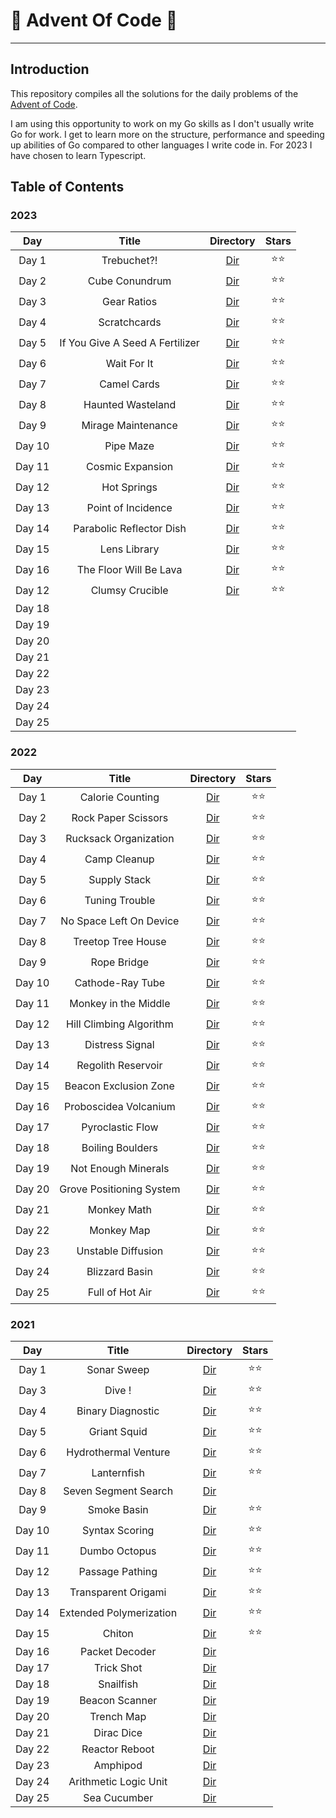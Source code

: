 # 🎄 Advent Of Code 🎄

---

## Introduction

This repository compiles all the solutions for the daily problems of the
[Advent of Code](https://adventofcode.com/).

I am using this opportunity to work on my Go skills as I don't usually write Go
for work. I get to learn more on the structure, performance and speeding up
abilities of Go compared to other languages I write code in. For 2023 I have
chosen to learn Typescript.

## Table of Contents

### 2023

|  Day   |              Title              |                                    Directory                                    | Stars  |
| :----: | :-----------------------------: | :-----------------------------------------------------------------------------: | :----: |
| Day 1  |           Trebuchet?!           | [Dir](https://gitlab.com/loicdiridollou/advent-of-code/-/blob/main/2023/day01/) | ⭐️⭐️ |
| Day 2  |         Cube Conundrum          | [Dir](https://gitlab.com/loicdiridollou/advent-of-code/-/blob/main/2023/day02/) | ⭐️⭐️ |
| Day 3  |           Gear Ratios           | [Dir](https://gitlab.com/loicdiridollou/advent-of-code/-/blob/main/2023/day03/) | ⭐️⭐️ |
| Day 4  |          Scratchcards           | [Dir](https://gitlab.com/loicdiridollou/advent-of-code/-/blob/main/2023/day04/) | ⭐️⭐️ |
| Day 5  | If You Give A Seed A Fertilizer | [Dir](https://gitlab.com/loicdiridollou/advent-of-code/-/blob/main/2023/day05/) | ⭐️⭐️ |
| Day 6  |           Wait For It           | [Dir](https://gitlab.com/loicdiridollou/advent-of-code/-/blob/main/2023/day06/) | ⭐️⭐️ |
| Day 7  |           Camel Cards           | [Dir](https://gitlab.com/loicdiridollou/advent-of-code/-/blob/main/2023/day07/) | ⭐️⭐️ |
| Day 8  |        Haunted Wasteland        | [Dir](https://gitlab.com/loicdiridollou/advent-of-code/-/blob/main/2023/day08/) | ⭐️⭐️ |
| Day 9  |       Mirage Maintenance        | [Dir](https://gitlab.com/loicdiridollou/advent-of-code/-/blob/main/2023/day09/) | ⭐️⭐️ |
| Day 10 |            Pipe Maze            | [Dir](https://gitlab.com/loicdiridollou/advent-of-code/-/blob/main/2023/day10/) | ⭐️⭐️ |
| Day 11 |        Cosmic Expansion         | [Dir](https://gitlab.com/loicdiridollou/advent-of-code/-/blob/main/2023/day11/) | ⭐️⭐️ |
| Day 12 |           Hot Springs           | [Dir](https://gitlab.com/loicdiridollou/advent-of-code/-/blob/main/2023/day12/) | ⭐️⭐️ |
| Day 13 |       Point of Incidence        | [Dir](https://gitlab.com/loicdiridollou/advent-of-code/-/blob/main/2023/day13/) | ⭐️⭐️ |
| Day 14 |    Parabolic Reflector Dish     | [Dir](https://gitlab.com/loicdiridollou/advent-of-code/-/blob/main/2023/day14/) | ⭐️⭐️ |
| Day 15 |          Lens Library           | [Dir](https://gitlab.com/loicdiridollou/advent-of-code/-/blob/main/2023/day15/) | ⭐️⭐️ |
| Day 16 |     The Floor Will Be Lava      | [Dir](https://gitlab.com/loicdiridollou/advent-of-code/-/blob/main/2023/day16/) | ⭐️⭐️ |
| Day 12 |         Clumsy Crucible         | [Dir](https://gitlab.com/loicdiridollou/advent-of-code/-/blob/main/2023/day17/) | ⭐️⭐️ |
| Day 18 |                                 |                                                                                 |        |
| Day 19 |                                 |                                                                                 |        |
| Day 20 |                                 |                                                                                 |        |
| Day 21 |                                 |                                                                                 |        |
| Day 22 |                                 |                                                                                 |        |
| Day 23 |                                 |                                                                                 |        |
| Day 24 |                                 |                                                                                 |        |
| Day 25 |                                 |                                                                                 |        |

### 2022

|  Day   |          Title           |                                    Directory                                    | Stars  |
| :----: | :----------------------: | :-----------------------------------------------------------------------------: | :----: |
| Day 1  |     Calorie Counting     | [Dir](https://gitlab.com/loicdiridollou/advent-of-code/-/blob/main/2022/day01/) | ⭐️⭐️ |
| Day 2  |   Rock Paper Scissors    | [Dir](https://gitlab.com/loicdiridollou/advent-of-code/-/blob/main/2022/day02/) | ⭐️⭐️ |
| Day 3  |  Rucksack Organization   | [Dir](https://gitlab.com/loicdiridollou/advent-of-code/-/blob/main/2022/day03/) | ⭐️⭐️ |
| Day 4  |       Camp Cleanup       | [Dir](https://gitlab.com/loicdiridollou/advent-of-code/-/blob/main/2022/day04/) | ⭐️⭐️ |
| Day 5  |       Supply Stack       | [Dir](https://gitlab.com/loicdiridollou/advent-of-code/-/blob/main/2022/day05/) | ⭐️⭐️ |
| Day 6  |      Tuning Trouble      | [Dir](https://gitlab.com/loicdiridollou/advent-of-code/-/blob/main/2022/day06/) | ⭐️⭐️ |
| Day 7  | No Space Left On Device  | [Dir](https://gitlab.com/loicdiridollou/advent-of-code/-/blob/main/2022/day07/) | ⭐️⭐️ |
| Day 8  |    Treetop Tree House    | [Dir](https://gitlab.com/loicdiridollou/advent-of-code/-/blob/main/2022/day08/) | ⭐️⭐️ |
| Day 9  |       Rope Bridge        | [Dir](https://gitlab.com/loicdiridollou/advent-of-code/-/blob/main/2022/day09/) | ⭐️⭐️ |
| Day 10 |     Cathode-Ray Tube     | [Dir](https://gitlab.com/loicdiridollou/advent-of-code/-/blob/main/2022/day10/) | ⭐️⭐️ |
| Day 11 |   Monkey in the Middle   | [Dir](https://gitlab.com/loicdiridollou/advent-of-code/-/blob/main/2022/day11/) | ⭐️⭐️ |
| Day 12 | Hill Climbing Algorithm  | [Dir](https://gitlab.com/loicdiridollou/advent-of-code/-/blob/main/2022/day12/) | ⭐️⭐️ |
| Day 13 |     Distress Signal      | [Dir](https://gitlab.com/loicdiridollou/advent-of-code/-/blob/main/2022/day13/) | ⭐️⭐️ |
| Day 14 |    Regolith Reservoir    | [Dir](https://gitlab.com/loicdiridollou/advent-of-code/-/blob/main/2022/day14/) | ⭐️⭐️ |
| Day 15 |  Beacon Exclusion Zone   | [Dir](https://gitlab.com/loicdiridollou/advent-of-code/-/blob/main/2022/day15/) | ⭐️⭐️ |
| Day 16 |  Proboscidea Volcanium   | [Dir](https://gitlab.com/loicdiridollou/advent-of-code/-/blob/main/2022/day16/) | ⭐️⭐️ |
| Day 17 |     Pyroclastic Flow     | [Dir](https://gitlab.com/loicdiridollou/advent-of-code/-/blob/main/2022/day17/) | ⭐️⭐️ |
| Day 18 |     Boiling Boulders     | [Dir](https://gitlab.com/loicdiridollou/advent-of-code/-/blob/main/2022/day18/) | ⭐️⭐️ |
| Day 19 |   Not Enough Minerals    | [Dir](https://gitlab.com/loicdiridollou/advent-of-code/-/blob/main/2022/day19/) | ⭐️⭐️ |
| Day 20 | Grove Positioning System | [Dir](https://gitlab.com/loicdiridollou/advent-of-code/-/blob/main/2022/day20/) | ⭐️⭐️ |
| Day 21 |       Monkey Math        | [Dir](https://gitlab.com/loicdiridollou/advent-of-code/-/blob/main/2022/day21/) | ⭐️⭐️ |
| Day 22 |        Monkey Map        | [Dir](https://gitlab.com/loicdiridollou/advent-of-code/-/blob/main/2022/day22/) | ⭐️⭐️ |
| Day 23 |    Unstable Diffusion    | [Dir](https://gitlab.com/loicdiridollou/advent-of-code/-/blob/main/2022/day23/) | ⭐️⭐️ |
| Day 24 |      Blizzard Basin      | [Dir](https://gitlab.com/loicdiridollou/advent-of-code/-/blob/main/2022/day24/) | ⭐️⭐️ |
| Day 25 |     Full of Hot Air      | [Dir](https://gitlab.com/loicdiridollou/advent-of-code/-/blob/main/2022/day25/) | ⭐️⭐️ |

### 2021

|  Day   |          Title          |                                    Directory                                    | Stars  |
| :----: | :---------------------: | :-----------------------------------------------------------------------------: | :----: |
| Day 1  |       Sonar Sweep       | [Dir](https://gitlab.com/loicdiridollou/advent-of-code/-/blob/main/2021/day01/) | ⭐️⭐️ |
| Day 3  |         Dive !          | [Dir](https://gitlab.com/loicdiridollou/advent-of-code/-/blob/main/2021/day03/) | ⭐️⭐️ |
| Day 4  |    Binary Diagnostic    | [Dir](https://gitlab.com/loicdiridollou/advent-of-code/-/blob/main/2021/day04/) | ⭐️⭐️ |
| Day 5  |      Griant Squid       | [Dir](https://gitlab.com/loicdiridollou/advent-of-code/-/blob/main/2021/day05/) | ⭐️⭐️ |
| Day 6  |  Hydrothermal Venture   | [Dir](https://gitlab.com/loicdiridollou/advent-of-code/-/blob/main/2021/day06/) | ⭐️⭐️ |
| Day 7  |       Lanternfish       | [Dir](https://gitlab.com/loicdiridollou/advent-of-code/-/blob/main/2021/day07/) | ⭐️⭐️ |
| Day 8  |  Seven Segment Search   | [Dir](https://gitlab.com/loicdiridollou/advent-of-code/-/blob/main/2021/day08/) |        |
| Day 9  |       Smoke Basin       | [Dir](https://gitlab.com/loicdiridollou/advent-of-code/-/blob/main/2021/day09/) | ⭐️⭐️ |
| Day 10 |     Syntax Scoring      | [Dir](https://gitlab.com/loicdiridollou/advent-of-code/-/blob/main/2021/day10/) | ⭐️⭐️ |
| Day 11 |      Dumbo Octopus      | [Dir](https://gitlab.com/loicdiridollou/advent-of-code/-/blob/main/2021/day11/) | ⭐️⭐️ |
| Day 12 |     Passage Pathing     | [Dir](https://gitlab.com/loicdiridollou/advent-of-code/-/blob/main/2021/day12/) | ⭐️⭐️ |
| Day 13 |   Transparent Origami   | [Dir](https://gitlab.com/loicdiridollou/advent-of-code/-/blob/main/2021/day13/) | ⭐️⭐️ |
| Day 14 | Extended Polymerization | [Dir](https://gitlab.com/loicdiridollou/advent-of-code/-/blob/main/2021/day14/) | ⭐️⭐️ |
| Day 15 |         Chiton          | [Dir](https://gitlab.com/loicdiridollou/advent-of-code/-/blob/main/2021/day15/) | ⭐️⭐️ |
| Day 16 |     Packet Decoder      | [Dir](https://gitlab.com/loicdiridollou/advent-of-code/-/blob/main/2021/day16/) |        |
| Day 17 |       Trick Shot        | [Dir](https://gitlab.com/loicdiridollou/advent-of-code/-/blob/main/2021/day17/) |        |
| Day 18 |        Snailfish        | [Dir](https://gitlab.com/loicdiridollou/advent-of-code/-/blob/main/2021/day18/) |        |
| Day 19 |     Beacon Scanner      | [Dir](https://gitlab.com/loicdiridollou/advent-of-code/-/blob/main/2021/day19/) |        |
| Day 20 |       Trench Map        | [Dir](https://gitlab.com/loicdiridollou/advent-of-code/-/blob/main/2021/day20/) |        |
| Day 21 |       Dirac Dice        | [Dir](https://gitlab.com/loicdiridollou/advent-of-code/-/blob/main/2021/day21/) |        |
| Day 22 |     Reactor Reboot      | [Dir](https://gitlab.com/loicdiridollou/advent-of-code/-/blob/main/2021/day22/) |        |
| Day 23 |        Amphipod         | [Dir](https://gitlab.com/loicdiridollou/advent-of-code/-/blob/main/2021/day23/) |        |
| Day 24 |  Arithmetic Logic Unit  | [Dir](https://gitlab.com/loicdiridollou/advent-of-code/-/blob/main/2021/day24/) |        |
| Day 25 |      Sea Cucumber       | [Dir](https://gitlab.com/loicdiridollou/advent-of-code/-/blob/main/2021/day25/) |        |
